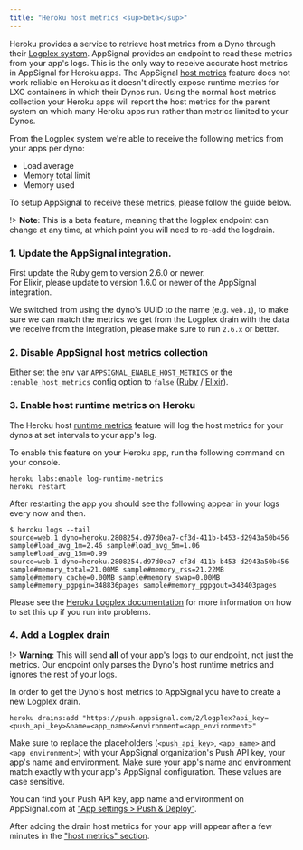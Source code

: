 ```yaml
---
title: "Heroku host metrics <sup>beta</sup>"
---
```


Heroku provides a service to retrieve host metrics from a Dyno through their [Logplex system](https://devcenter.heroku.com/articles/logplex).
 AppSignal provides an endpoint to read these metrics from your app's logs. This is the only way to receive accurate host metrics in AppSignal for Heroku apps. The AppSignal [host metrics](/metrics/host.html) feature does not work reliable on Heroku as it doesn't directly expose runtime metrics for LXC containers in which their Dynos run. Using the normal host metrics collection your Heroku apps will report the host metrics for the parent system on which many Heroku apps run rather than metrics limited to your Dynos.

From the Logplex system we're able to receive the following metrics from your apps per dyno:

* Load average
* Memory total limit
* Memory used

To setup AppSignal to receive these metrics, please follow the guide below.

!> **Note**: This is a beta feature, meaning that the logplex endpoint can change at any time, at which point you will need to re-add the logdrain.

### 1. Update the AppSignal integration.

First update the Ruby gem to version 2.6.0 or newer.  
For Elixir, please update to version 1.6.0 or newer of the AppSignal integration.

We switched from using the dyno's UUID to the name (e.g. `web.1`), to make sure we can match the metrics we get from the Logplex drain with the data we receive from the integration, please make sure to run `2.6.x` or better.

### 2. Disable AppSignal host metrics collection

Either set the env var `APPSIGNAL_ENABLE_HOST_METRICS` or the `:enable_host_metrics` config option to `false` ([Ruby](/ruby/configuration/options.html#enable_host_metrics) / [Elixir](/elixir/configuration/options.html#enable_host_metrics)).

### 3. Enable host runtime metrics on Heroku

The Heroku host [runtime metrics](https://devcenter.heroku.com/articles/log-runtime-metrics) feature will log the host metrics for your dynos at set intervals to your app's log.

To enable this feature on your Heroku app, run the following command on your console.

```
heroku labs:enable log-runtime-metrics
heroku restart
```

After restarting the app you should see the following appear in your logs every now and then.

```
$ heroku logs --tail
source=web.1 dyno=heroku.2808254.d97d0ea7-cf3d-411b-b453-d2943a50b456 sample#load_avg_1m=2.46 sample#load_avg_5m=1.06 sample#load_avg_15m=0.99
source=web.1 dyno=heroku.2808254.d97d0ea7-cf3d-411b-b453-d2943a50b456 sample#memory_total=21.00MB sample#memory_rss=21.22MB sample#memory_cache=0.00MB sample#memory_swap=0.00MB sample#memory_pgpgin=348836pages sample#memory_pgpgout=343403pages
```

Please see the [Heroku Logplex documentation](https://devcenter.heroku.com/articles/log-runtime-metrics) for more information on how to set this up if you run into problems.

### 4. Add a Logplex drain

!> **Warning**: This will send **all** of your app's logs to our endpoint, not just the metrics. Our endpoint only parses the Dyno's host runtime metrics and ignores the rest of your logs.

In order to get the Dyno's host metrics to AppSignal you have to create a new Logplex drain.

```
heroku drains:add "https://push.appsignal.com/2/logplex?api_key=<push_api_key>&name=<app_name>&environment=<app_environment>"
```

Make sure to replace the placeholders (`<push_api_key>`, `<app_name>` and `<app_environment>`) with your AppSignal organization's Push API key, your app's name and environment. Make sure your app's name and environment match exactly with your app's AppSignal configuration. These values are case sensitive.

You can find your Push API key, app name and environment on AppSignal.com at ["App settings > Push & Deploy"](https://appsignal.com/redirect-to/app?to=info).

After adding the drain host metrics for your app will appear after a few minutes in the ["host metrics" section](https://appsignal.com/redirect-to/app?to=host_metrics).
